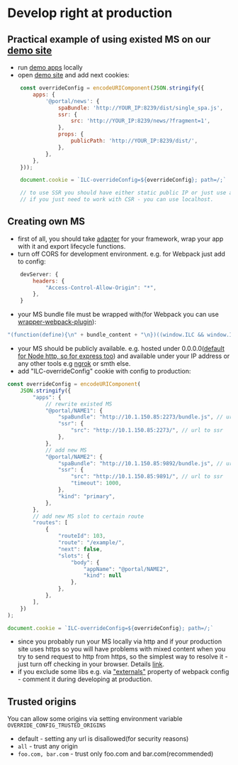# Develop right at production


## Practical example of using existed MS on our [demo site](http://demo.microfrontends.online/news/)
- run [demo apps](https://github.com/namecheap/ilc-demo-apps) locally
- open [demo site](http://demo.microfrontends.online/news/) and add next cookies:
```js
    const overrideConfig = encodeURIComponent(JSON.stringify({
        apps: {
            '@portal/news': {
                spaBundle: 'http://YOUR_IP:8239/dist/single_spa.js',
                ssr: {
                    src: 'http://YOUR_IP:8239/news/?fragment=1',
                },
                props: {
                    publicPath: 'http://YOUR_IP:8239/dist/',
                },
            },
        },
    }));

    document.cookie = `ILC-overrideConfig=${overrideConfig}; path=/;`

    // to use SSR you should have either static public IP or just use any tools, e.g. https://ngrok.com/
    // if you just need to work with CSR - you can use localhost.

```


## Creating own MS
- first of all, you should take [adapter](https://single-spa.js.org/docs/ecosystem) for your framework, wrap your app with it and export lifecycle functions.
- turn off CORS for development environment.
e.g. for Webpack just add to config:
```js
    devServer: {
        headers: {
            "Access-Control-Allow-Origin": "*",
        },
    }
```
- your MS bundle file must be wrapped with(for Webpack you can use [wrapper-webpack-plugin](https://www.npmjs.com/package/wrapper-webpack-plugin)):
```js
"(function(define){\n" + bundle_content + "\n})((window.ILC && window.ILC.define) || window.define);"
```

- your MS should be publicly available. e.g. hosted under 0.0.0.0([default for Node http, so for express too](https://nodejs.org/api/net.html#net_server_listen_port_host_backlog_callback)) and available under your IP address or any other tools e.g [ngrok](https://ngrok.com/) or smth else.
- add "ILC-overrideConfig" cookie with config to production:
```js
const overrideConfig = encodeURIComponent(
    JSON.stringify({
        "apps": {
            // rewrite existed MS
            "@portal/NAME1": {
                "spaBundle": "http://10.1.150.85:2273/bundle.js", // url to bundle
                "ssr": {
                    "src": "http://10.1.150.85:2273/", // url to ssr
                },
            },
            // add new MS
            "@portal/NAME2": {
                "spaBundle": "http://10.1.150.85:9892/bundle.js", // url to bundle
                "ssr": {
                    "src": "http://10.1.150.85:9891/", // url to ssr
                    "timeout": 1000,
                },
                "kind": "primary",
            },
        },
        // add new MS slot to certain route
        "routes": [
            {
                "routeId": 103,
                "route": "/example/",
                "next": false,
                "slots": {
                    "body": {
                        "appName": "@portal/NAME2",
                        "kind": null
                    },
                },
            },
        ],
    })
);

document.cookie = `ILC-overrideConfig=${overrideConfig}; path=/;`

```
- since you probably run your MS locally via http and if your production site uses https so you will have problems with mixed content when you try to send request to http from https, so the simplest way to resolve it - just turn off checking in your browser. Details [link](https://docs.adobe.com/content/help/en/target/using/experiences/vec/troubleshoot-composer/mixed-content.html).
- if you exclude some libs e.g. via ["externals"](https://github.com/namecheap/ilc/blob/e1ea372f822fc95790e73743c5ad7ddf31e3c892/devFragments/people/webpack.config.js#L95) property of webpack config - comment it during developing at production.


## Trusted origins
You can allow some origins via setting environment variable `OVERRIDE_CONFIG_TRUSTED_ORIGINS`
- default - setting any url is disallowed(for security reasons)
- `all` - trust any origin
- `foo.com, bar.com` - trust only foo.com and bar.com(recommended)

